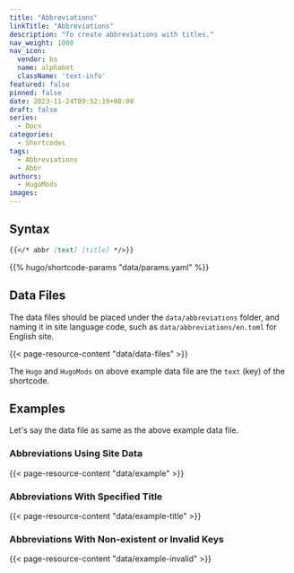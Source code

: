 ```yaml
---
title: "Abbreviations"
linkTitle: "Abbreviations"
description: "To create abbreviations with titles."
nav_weight: 1000
nav_icon:
  vendor: bs
  name: alphabet
  className: 'text-info'
featured: false
pinned: false
date: 2023-11-24T09:52:19+08:00
draft: false
series:
  - Docs
categories:
  - Shortcodes
tags:
  - Abbreviations
  - Abbr
authors:
  - HugoMods
images:
---
```


## Syntax

```markdown
{{</* abbr [text] [title] */>}}
```

{{% hugo/shortcode-params "data/params.yaml" %}}

## Data Files

The data files should be placed under the `data/abbreviations` folder, and naming it in site language code, such as `data/abbreviations/en.toml` for English site.

{{< page-resource-content "data/data-files" >}}

The `Hugo` and `HugoMods` on above example data file are the `text` (key) of the shortcode.

## Examples

Let's say the data file as same as the above example data file.

### Abbreviations Using Site Data

{{< page-resource-content "data/example" >}}

### Abbreviations With Specified Title

{{< page-resource-content "data/example-title" >}}

### Abbreviations With Non-existent or Invalid Keys

{{< page-resource-content "data/example-invalid" >}}
